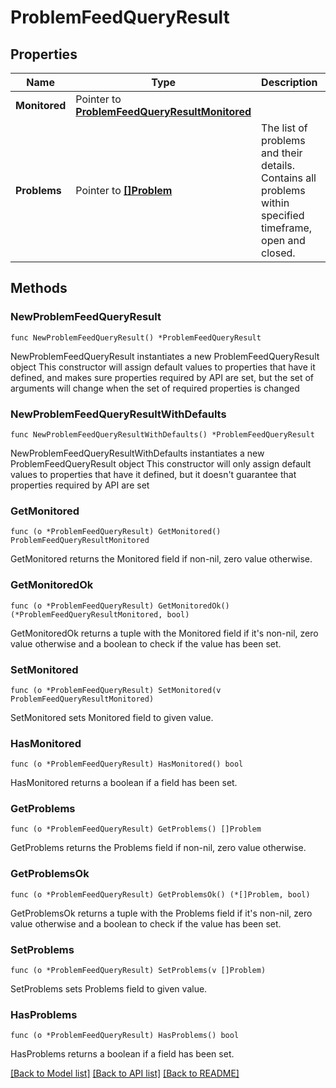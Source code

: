 # ProblemFeedQueryResult

## Properties

Name | Type | Description | Notes
------------ | ------------- | ------------- | -------------
**Monitored** | Pointer to [**ProblemFeedQueryResultMonitored**](ProblemFeedQueryResultMonitored.md) |  | [optional] 
**Problems** | Pointer to [**[]Problem**](Problem.md) | The list of problems and their details.   Contains all problems within specified timeframe, open and closed. | [optional] 

## Methods

### NewProblemFeedQueryResult

`func NewProblemFeedQueryResult() *ProblemFeedQueryResult`

NewProblemFeedQueryResult instantiates a new ProblemFeedQueryResult object
This constructor will assign default values to properties that have it defined,
and makes sure properties required by API are set, but the set of arguments
will change when the set of required properties is changed

### NewProblemFeedQueryResultWithDefaults

`func NewProblemFeedQueryResultWithDefaults() *ProblemFeedQueryResult`

NewProblemFeedQueryResultWithDefaults instantiates a new ProblemFeedQueryResult object
This constructor will only assign default values to properties that have it defined,
but it doesn't guarantee that properties required by API are set

### GetMonitored

`func (o *ProblemFeedQueryResult) GetMonitored() ProblemFeedQueryResultMonitored`

GetMonitored returns the Monitored field if non-nil, zero value otherwise.

### GetMonitoredOk

`func (o *ProblemFeedQueryResult) GetMonitoredOk() (*ProblemFeedQueryResultMonitored, bool)`

GetMonitoredOk returns a tuple with the Monitored field if it's non-nil, zero value otherwise
and a boolean to check if the value has been set.

### SetMonitored

`func (o *ProblemFeedQueryResult) SetMonitored(v ProblemFeedQueryResultMonitored)`

SetMonitored sets Monitored field to given value.

### HasMonitored

`func (o *ProblemFeedQueryResult) HasMonitored() bool`

HasMonitored returns a boolean if a field has been set.

### GetProblems

`func (o *ProblemFeedQueryResult) GetProblems() []Problem`

GetProblems returns the Problems field if non-nil, zero value otherwise.

### GetProblemsOk

`func (o *ProblemFeedQueryResult) GetProblemsOk() (*[]Problem, bool)`

GetProblemsOk returns a tuple with the Problems field if it's non-nil, zero value otherwise
and a boolean to check if the value has been set.

### SetProblems

`func (o *ProblemFeedQueryResult) SetProblems(v []Problem)`

SetProblems sets Problems field to given value.

### HasProblems

`func (o *ProblemFeedQueryResult) HasProblems() bool`

HasProblems returns a boolean if a field has been set.


[[Back to Model list]](../README.md#documentation-for-models) [[Back to API list]](../README.md#documentation-for-api-endpoints) [[Back to README]](../README.md)


